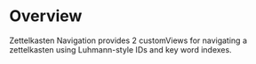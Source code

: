 # Overview

Zettelkasten Navigation provides 2 customViews for navigating a zettelkasten using Luhmann-style IDs and key word indexes.

